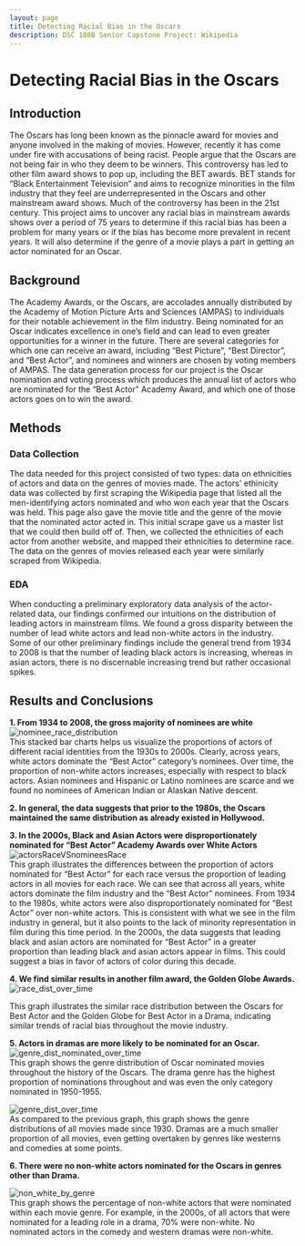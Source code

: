 ```yaml
---
layout: page
title: Detecting Racial Bias in the Oscars
description: DSC 180B Senior Capstone Project: Wikipedia
---
```


# Detecting Racial Bias in the Oscars

## Introduction
The Oscars has long been known as the pinnacle award for movies and anyone involved in the making of movies. However, recently it has come under fire with accusations of being racist. People argue that the Oscars are not being fair in who they deem to be winners. This controversy has led to other film award shows to pop up, including the BET awards. BET stands for “Black Entertainment Television” and aims to recognize minorities in the film industry that they feel are underrepresented in the Oscars and other mainstream award shows. 
Much of the controversy has been in the 21st century. This project aims to uncover any racial bias in mainstream awards shows over a period of 75 years to determine if this racial bias has been a problem for many years or if the bias has become more prevalent in recent years. It will also determine if the genre of a movie plays a part in getting an actor nominated for an Oscar. 

## Background

The Academy Awards, or the Oscars, are accolades annually distributed by the Academy of Motion Picture Arts and Sciences (AMPAS) to individuals for their notable achievement in the film industry. Being nominated for an Oscar indicates excellence in one’s field and can lead to even greater opportunities for a winner in the future. There are several categories for which one can receive an award, including “Best Picture”, “Best Director”, and “Best Actor”, and nominees and winners are chosen by voting members of AMPAS. The data generation process for our project is the Oscar nomination and voting process which produces the annual list of actors who are nominated for the “Best Actor” Academy Award, and which one of those actors goes on to win the award.

## Methods

### Data Collection
The data needed for this project consisted of two types: data on ethnicities of actors and data on the genres of movies made. The actors' ethinicity data was collected by first scraping the Wikipedia page that listed all the men-identifying actors nominated and who won each year that the Oscars was held. This page also gave the movie title and the genre of the movie that the nominated actor acted in. This initial scrape gave us a master list that we could then build off of. Then, we collected the ethnicities of each actor from another website, and mapped their ethnicities to determine race. The data on the genres of movies released each year were similarly scraped from Wikipedia.

### EDA
When conducting a preliminary exploratory data analysis of the actor-related data, our findings confirmed our intuitions on the distribution of leading actors in mainstream films. We found a gross disparity between the number of lead white actors and lead non-white actors in the industry. Some of our other preliminary findings include the general trend from 1934 to 2008 is that the number of leading black actors is increasing, whereas in asian actors, there is no discernable increasing trend but rather occasional spikes.

## Results and Conclusions

<b> 1. From 1934 to 2008, the gross majority of nominees are white </b>
<br> ![nominee_race_distribution](https://github.com/mkwan13/180_final_site/blob/gh-pages/images/nominee_race_distribution.jpg?raw=true)
<br> This stacked bar charts helps us visualize the proportions of actors of different racial identities from the 1930s to 2000s. Clearly, across years, white actors dominate the “Best Actor” category’s nominees. Over time, the proportion of non-white actors increases, especially with respect to black actors. Asian nominees and Hispanic or Latino nominees are scarce and we found no nominees of American Indian or Alaskan Native descent.

<b> 2. In general, the data suggests that prior to the 1980s, the Oscars maintained the same distribution as already existed in Hollywood. </b>

<b> 3. In the 2000s, Black and Asian Actors were disproportionately nominated for “Best Actor” Academy Awards over White Actors </b>
<br> ![actorsRaceVSnomineesRace](https://github.com/mkwan13/180_final_site/blob/gh-pages/images/actorsRaceVSnomineesRace.jpg?raw=true)
<br> This graph illustrates the differences between the proportion of actors nominated for “Best Actor” for each race versus the proportion of leading actors in all movies for each race. We can see that across all years, white actors dominate the film industry and the “Best Actor” nominees. From 1934 to the 1980s, white actors were also disproportionately nominated for “Best Actor” over non-white actors. This is consistent with what we see in the film industry in general, but it also points to the lack of minority representation in film during this time period. In the 2000s, the data suggests that leading black and asian actors are nominated for “Best Actor” in a greater proportion than leading black and asian actors appear in films. This could suggest a bias in favor of actors of color during this decade. 

<b> 4. We find similar results in another film award, the Golden Globe Awards. </b>
![race_dist_over_time](https://github.com/mkwan13/180_final_site/blob/gh-pages/images/race_dist_over_time.png?raw=true)

This graph illustrates the similar race distribution between the Oscars for Best Actor and the Golden Globe for Best Actor in a Drama, indicating similar trends of racial bias throughout the movie industry.

<b> 5. Actors in dramas are more likely to be nominated for an Oscar. </b>
![genre_dist_nominated_over_time](https://github.com/mkwan13/180_final_site/blob/gh-pages/images/genre_dist_nominated_over_time.png?raw=true)
<br> This graph shows the genre distribution of Oscar nominated movies throughout the history of the Oscars. The drama genre has the highest proportion of nominations throughout and was even the only category nominated in 1950-1955.

![genre_dist_over_time](https://github.com/mkwan13/180_final_site/blob/gh-pages/images/genre_dist_over_time.png?raw=true)
<br> As compared to the previous graph, this graph shows the genre distributions of all movies made since 1930.  Dramas are a much smaller proportion of all movies, even getting overtaken by genres like westerns and comedies at some points.

<b> 6. There were no non-white actors nominated for the Oscars in genres other than Drama. </b>

![non_white_by_genre](https://github.com/mkwan13/180_final_site/blob/gh-pages/images/non_white%20by%20genre.png?raw-true)
<br> This graph shows the percentage of non-white actors that were nominated within each movie genre. For example, in the 2000s, of all actors that were nominated for a leading role in a drama, 70% were non-white. No nominated actors in the comedy and western dramas were non-white. 

